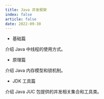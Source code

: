 ```yaml
---
title: Java 并发框架
index: false
article: false
date: 2022-09-30
---
```


- 基础篇

介绍 Java 中线程的使用方式。

- 原理篇

介绍 Java 内存模型和锁机制。

- JDK 工具篇

介绍 Java JUC 包提供的并发相关集合和工具类。